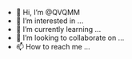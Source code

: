 - 👋 Hi, I’m @QVQMM
- 👀 I’m interested in ...
- 🌱 I’m currently learning ...
- 💞️ I’m looking to collaborate on ...
- 📫 How to reach me ...

<!---
QVQMM/QVQMM is a ✨ special ✨ repository because its `README.md` (this file) appears on your GitHub profile.
You can click the Preview link to take a look at your changes.
--->
